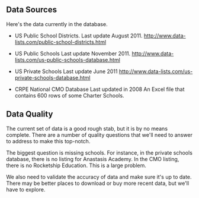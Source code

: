 Data Sources
------------

Here's the data currently in the database.

* US Public School Districts. 
  Last update August 2011.
  http://www.data-lists.com/public-school-districts.html

* US Public Schools
  Last update November 2011.
  http://www.data-lists.com/us-public-schools-database.html

* US Private Schools
  Last update June 2011
  http://www.data-lists.com/us-private-schools-database.html

* CRPE National CMO Database
  Last updated in 2008
  An Excel file that contains 600 rows of some Charter Schools.


Data Quality
------------

The current set of data is a good rough stab, but it is by no means
complete. There are a number of quality questions that we'll need
to answer to address to make this top-notch.

The biggest question is missing schools. For instance, in the private schools
database, there is no listing for Anastasis Academy. In the CMO
listing, there is no Rocketship Education. This is a large problem.

We also need to validate the accuracy of data and make sure it's up
to date. There may be better places to download or buy more recent
data, but we'll have to explore.

